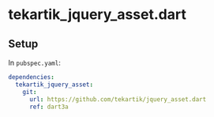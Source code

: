 # tekartik_jquery_asset.dart

## Setup

In `pubspec.yaml`:
```yaml
dependencies:
  tekartik_jquery_asset:
    git:
      url: https://github.com/tekartik/jquery_asset.dart
      ref: dart3a
```